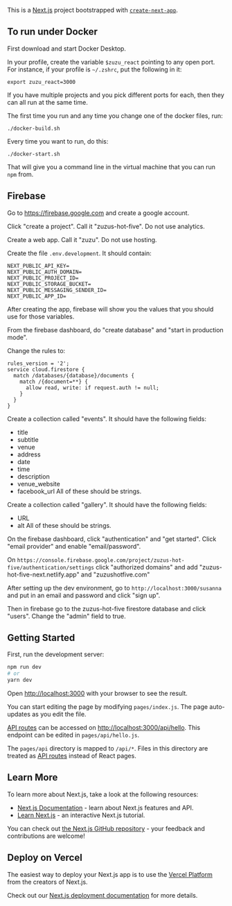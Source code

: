 This is a [Next.js](https://nextjs.org/) project bootstrapped with [`create-next-app`](https://github.com/vercel/next.js/tree/canary/packages/create-next-app).

## To run under Docker

First download and start Docker Desktop.

In your profile, create the variable `$zuzu_react` pointing to any open port. For instance, if your profile is `~/.zshrc`, put the following in it:
```
export zuzu_react=3000
```

If you have multiple projects and you pick different ports for each, then they can all run at the same time.

The first time you run and any time you change one of the docker files, run:
```
./docker-build.sh
```

Every time you want to run, do this:
```
./docker-start.sh
```
That will give you a command line in the virtual machine that you can run `npm` from.

## Firebase
Go to https://firebase.google.com and create a google account.

Click "create a project". Call it "zuzus-hot-five". Do not use analytics.

Create a web app. Call it "zuzu". Do not use hosting.

Create the file `.env.development`. It should contain:
```
NEXT_PUBLIC_API_KEY=
NEXT_PUBLIC_AUTH_DOMAIN=
NEXT_PUBLIC_PROJECT_ID=
NEXT_PUBLIC_STORAGE_BUCKET=
NEXT_PUBLIC_MESSAGING_SENDER_ID=
NEXT_PUBLIC_APP_ID=
```
After creating the app, firebase will show you the values that you should use for those variables.

From the firebase dashboard, do "create database" and "start in production mode".

Change the rules to:
```
rules_version = '2';
service cloud.firestore {
  match /databases/{database}/documents {
    match /{document=**} {
      allow read, write: if request.auth != null;
    }
  }
}
```
Create a collection called "events". It should have the following fields:
* title
* subtitle
* venue
* address
* date
* time
* description
* venue_website
* facebook_url
All of these should be strings.

Create a collection called "gallery". It should have the following fields:
* URL
* alt
All of these should be strings.

On the firebase dashboard, click "authentication" and "get started".
Click "email provider" and enable "email/password".

On `https://console.firebase.google.com/project/zuzus-hot-five/authentication/settings` click "authorized domains" and add "zuzus-hot-five-next.netlify.app" and "zuzushotfive.com"

After setting up the dev environment, go to `http://localhost:3000/susanna` and put in an email and password and click "sign up".

Then in firebase go to the zuzus-hot-five firestore database and click "users". Change the "admin" field to true.

## Getting Started

First, run the development server:

```bash
npm run dev
# or
yarn dev
```

Open [http://localhost:3000](http://localhost:3000) with your browser to see the result.

You can start editing the page by modifying `pages/index.js`. The page auto-updates as you edit the file.

[API routes](https://nextjs.org/docs/api-routes/introduction) can be accessed on [http://localhost:3000/api/hello](http://localhost:3000/api/hello). This endpoint can be edited in `pages/api/hello.js`.

The `pages/api` directory is mapped to `/api/*`. Files in this directory are treated as [API routes](https://nextjs.org/docs/api-routes/introduction) instead of React pages.

## Learn More

To learn more about Next.js, take a look at the following resources:

- [Next.js Documentation](https://nextjs.org/docs) - learn about Next.js features and API.
- [Learn Next.js](https://nextjs.org/learn) - an interactive Next.js tutorial.

You can check out [the Next.js GitHub repository](https://github.com/vercel/next.js/) - your feedback and contributions are welcome!

## Deploy on Vercel

The easiest way to deploy your Next.js app is to use the [Vercel Platform](https://vercel.com/new?utm_medium=default-template&filter=next.js&utm_source=create-next-app&utm_campaign=create-next-app-readme) from the creators of Next.js.

Check out our [Next.js deployment documentation](https://nextjs.org/docs/deployment) for more details.
